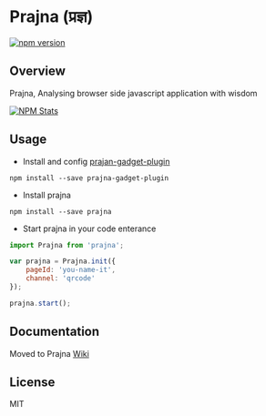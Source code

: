 # Prajna (प्रज्ञ)

[![npm version](https://d25lcipzij17d.cloudfront.net/badge.svg?id=js&type=6&v=1.0.0-rc1e&x2=0)](https://www.npmjs.com/package/prajna)

## Overview
Prajna, Analysing browser side javascript application with wisdom

[![NPM Stats](https://nodei.co/npm/prajna.png?downloads=true)](https://npmjs.org/package/prajna)

## Usage
- Install and config [prajan-gadget-plugin](https://github.com/mtdp-diancan-f2e/prajna-gadget-plugin)
```shell
npm install --save prajna-gadget-plugin
```

- Install prajna
```shell
npm install --save prajna
```

- Start prajna in your code enterance
```javascript
import Prajna from 'prajna';

var prajna = Prajna.init({
    pageId: 'you-name-it',
    channel: 'qrcode'
});

prajna.start();
```

## Documentation
Moved to Prajna [Wiki](https://github.com/mtdp-diancan-f2e/prajna/wiki)

## License
MIT
